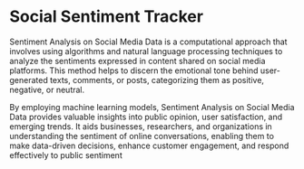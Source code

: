 # Social Sentiment Tracker

Sentiment Analysis on Social Media Data is a computational approach that involves using algorithms and natural language processing techniques to analyze the sentiments expressed in content shared on social media platforms. This method helps to discern the emotional tone behind user-generated texts, comments, or posts, categorizing them as positive, negative, or neutral.

By employing machine learning models, Sentiment Analysis on Social Media Data provides valuable insights into public opinion, user satisfaction, and emerging trends. It aids businesses, researchers, and organizations in understanding the sentiment of online conversations, enabling them to make data-driven decisions, enhance customer engagement, and respond effectively to public sentiment
